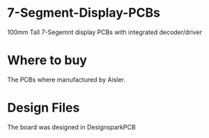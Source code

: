 # 7-Segment-Display-PCBs
100mm Tall 7-Segemnt display PCBs with integrated decoder/driver

# Where to buy
The PCBs where manufactured by Aisler.

# Design Files
The board was designed in DesignsparkPCB
